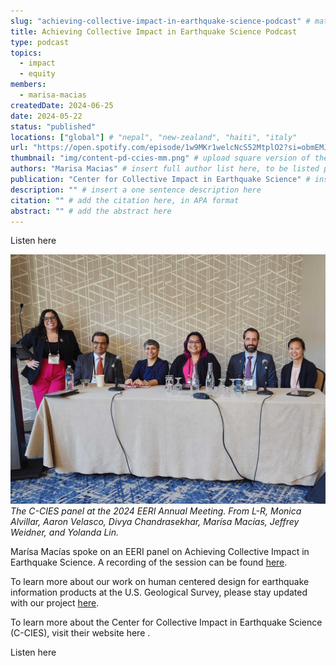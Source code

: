 ```yaml
---
slug: "achieving-collective-impact-in-earthquake-science-podcast" # match folder label name
title: Achieving Collective Impact in Earthquake Science Podcast
type: podcast
topics:
  - impact
  - equity
members:
  - marisa-macias
createdDate: 2024-06-25
date: 2024-05-22
status: "published"
locations: ["global"] # "nepal", "new-zealand", "haiti", "italy"
url: "https://open.spotify.com/episode/1w9MKr1welcNcS52MtplO2?si=obmEMJMhRIy9XsV2dwaZ6A" # include link to open pdf file
thumbnail: "img/content-pd-ccies-mm.png" # upload square version of the content to img folder and add source here, e.g., "img/content-b-ier-nepal.png"
authors: "Marisa Macias" # insert full author list here, to be listed publicly
publication: "Center for Collective Impact in Earthquake Science" # insert publication location here (like the journal)
description: "" # insert a one sentence description here
citation: "" # add the citation here, in APA format
abstract: "" # add the abstract here
---
```


<Link is-button doOpenInNewTab to="https://open.spotify.com/episode/1w9MKr1welcNcS52MtplO2?si=obmEMJMhRIy9XsV2dwaZ6A"> Listen here</Link>

![](./CCIES-EERI-04-10-24.jpeg)
<em> The C-CIES panel at the 2024 EERI Annual Meeting. From L-R, Monica Alvillar, Aaron Velasco, Divya Chandrasekhar, Marísa Macías, Jeffrey Weidner, and Yolanda Lin.</em>

Marísa Macías spoke on an EERI panel on Achieving Collective Impact in Earthquake Science. A recording of the session can be found [here](https://open.spotify.com/episode/1w9MKr1welcNcS52MtplO2?si=obmEMJMhRIy9XsV2dwaZ6A).

To learn more about our work on human centered design for earthquake information products at the U.S. Geological Survey, please stay updated with our project [here](http://disasterdata.engin.umich.edu/projects/codesign-equity-earthquakeinfo).

To learn more about the Center for Collective Impact in Earthquake Science (C-CIES), visit their website <Link doOpenInNewTab to="https://www.c-cies.org/"> here </Link>.

<Link is-button doOpenInNewTab to="https://open.spotify.com/episode/1w9MKr1welcNcS52MtplO2?si=obmEMJMhRIy9XsV2dwaZ6A"> Listen here</Link>
